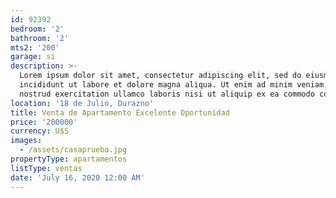 ```yaml
---
id: 92392
bedroom: '2'
bathroom: '2'
mts2: '200'
garage: si
description: >-
  Lorem ipsum dolor sit amet, consectetur adipiscing elit, sed do eiusmod tempor
  incididunt ut labore et dolore magna aliqua. Ut enim ad minim veniam, quis
  nostrud exercitation ullamco laboris nisi ut aliquip ex ea commodo consequat.
location: '18 de Julio, Durazno'
title: Venta de Apartamento Excelente Oportunidad
price: '200000'
currency: U$S
images:
  - /assets/casaprueba.jpg
propertyType: apartamentos
listType: ventas
date: 'July 16, 2020 12:00 AM'
---
```


